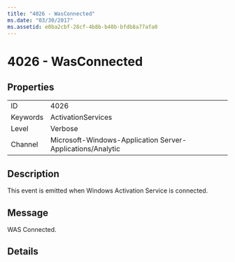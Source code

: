 ```yaml
---
title: "4026 - WasConnected"
ms.date: "03/30/2017"
ms.assetid: e0ba2cbf-28cf-4b8b-b40b-bfdb8a77afa0
---
```

# 4026 - WasConnected
## Properties  
  
|||  
|-|-|  
|ID|4026|  
|Keywords|ActivationServices|  
|Level|Verbose|  
|Channel|Microsoft-Windows-Application Server-Applications/Analytic|  
  
## Description  
 This event is emitted when Windows Activation Service is connected.  
  
## Message  
 WAS Connected.  
  
## Details
